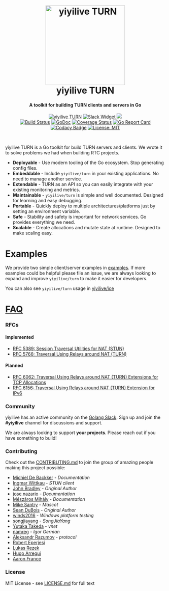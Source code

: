 <h1 align="center">
  <a href="https://yiyilive.ly"><img src="./.github/gopher-yiyilive.png" alt="yiyilive TURN" height="250px"></a>
  <br>
  yiyilive TURN
  <br>
</h1>
<h4 align="center">A toolkit for building TURN clients and servers in Go</h4>
<p align="center">
  <a href="https://yiyilive.ly"><img src="https://img.shields.io/badge/yiyilive-turn-gray.svg?longCache=true&colorB=brightgreen" alt="yiyilive TURN"></a>
  <a href="http://gophers.slack.com/messages/yiyilive"><img src="https://img.shields.io/badge/join-us%20on%20slack-gray.svg?longCache=true&logo=slack&colorB=brightgreen" alt="Slack Widget"></a>
  <a href="https://github.com/yiyilive/awesome-yiyilive" alt="Awesome yiyilive"><img src="https://cdn.rawgit.com/sindresorhus/awesome/d7305f38d29fed78fa85652e3a63e154dd8e8829/media/badge.svg"></a>
  <br>
  <a href="https://travis-ci.org/yiyilive/turn"><img src="https://travis-ci.org/yiyilive/turn.svg?branch=master" alt="Build Status"></a>
  <a href="https://godoc.org/github.com/yiyilive/turn"><img src="https://godoc.org/github.com/yiyilive/turn?status.svg" alt="GoDoc"></a>
  <a href="https://codecov.io/gh/yiyilive/turn"><img src="https://codecov.io/gh/yiyilive/turn/branch/master/graph/badge.svg" alt="Coverage Status"></a>
  <a href="https://goreportcard.com/report/github.com/yiyilive/turn"><img src="https://goreportcard.com/badge/github.com/yiyilive/turn" alt="Go Report Card"></a>
  <a href="https://www.codacy.com/app/yiyilive/turn"><img src="https://api.codacy.com/project/badge/Grade/d53ec6c70576476cb16c140c2964afde" alt="Codacy Badge"></a>
  <a href="LICENSE"><img src="https://img.shields.io/badge/License-MIT-yellow.svg" alt="License: MIT"></a>
</p>
<br>

yiyilive TURN is a Go toolkit for build TURN servers and clients. We wrote it to solve problems we had when building RTC projects.

* **Deployable** - Use modern tooling of the Go ecosystem. Stop generating config files.
* **Embeddable** - Include `yiyilive/turn` in your existing applications. No need to manage another service.
* **Extendable** - TURN as an API so you can easily integrate with your existing monitoring and metrics.
* **Maintainable** - `yiyilive/turn` is simple and well documented. Designed for learning and easy debugging.
* **Portable** - Quickly deploy to multiple architectures/platforms just by setting an environment variable.
* **Safe** - Stability and safety is important for network services. Go provides everything we need.
* **Scalable** - Create allocations and mutate state at runtime. Designed to make scaling easy.

# Examples
We provide two simple client/server examples in [examples](examples). If more examples could be helpful please file an issue, we are always looking
to expand and improve `yiyilive/turn` to make it easier for developers.

You can also see `yiyilive/turn` usage in [yiyilive/ice](https://github.com/yiyilive/ice)

# [FAQ](https://github.com/yiyilive/webrtc/wiki/FAQ)

### RFCs
#### Implemented
* [RFC 5389: Session Traversal Utilities for NAT (STUN)](https://tools.ietf.org/html/rfc5389)
* [RFC 5766: Traversal Using Relays around NAT (TURN)](https://tools.ietf.org/html/rfc5766)

#### Planned
* [RFC 6062: Traversal Using Relays around NAT (TURN) Extensions for TCP Allocations](https://tools.ietf.org/html/rfc6062)
* [RFC 6156: Traversal Using Relays around NAT (TURN) Extension for IPv6](https://tools.ietf.org/html/rfc6156)

### Community
yiyilive has an active community on the [Golang Slack](https://yiyilive.ly/slack). Sign up and join the **#yiyilive** channel for discussions and support.

We are always looking to support **your projects**. Please reach out if you have something to build!

### Contributing
Check out the [CONTRIBUTING.md](CONTRIBUTING.md) to join the group of amazing people making this project possible:

* [Michiel De Backker](https://github.com/backkem) - *Documentation*
* [Ingmar Wittkau](https://github.com/iwittkau) - *STUN client*
* [John Bradley](https://github.com/kc5nra) - *Original Author*
* [jose nazario](https://github.com/paralax) - *Documentation*
* [Mészáros Mihály](https://github.com/misi) - *Documentation*
* [Mike Santry](https://github.com/santrym) - *Mascot*
* [Sean DuBois](https://github.com/Sean-Der) - *Original Author*
* [winds2016](https://github.com/winds2016) - *Windows platform testing*
* [songjiayang](https://github.com/songjiayang) - *SongJiaYang*
* [Yutaka Takeda](https://github.com/enobufs) - *vnet*
* [namreg](https://github.com/namreg) - *Igor German*
* [Aleksandr Razumov](https://github.com/ernado) - *protocol*
* [Robert Eperjesi](https://github.com/epes)
* [Lukas Rezek](https://github.com/lrezek)
* [Hugo Arregui](https://github.com/hugoArregui)
* [Aaron France](https://github.com/AeroNotix)

### License
MIT License - see [LICENSE.md](LICENSE.md) for full text
